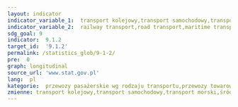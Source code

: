 ```yaml
---
layout: indicator
indicator_variable_1:  transport kolejowy,transport samochodowy,transport morski,śródlądowy transport wodny,transport lotniczy,transport kolejowy_,transport samochodowy_,transport rurociągowy_,transport morski_,śródlądowy transport wodny_,transport lotniczy_
indicator_variable_2:  railway transport,road transport,maritime transport fleet,transport by inland waterway fleet,air transport,railway transport_,road transport_,pipeline transport_,maritime transport fleet_,transport by inland waterway fleet_,air transport_
sdg_goal: 9
indicator:  9.1.2
target_id:  '9.1.2'
permalink: /statistics_glob/9-1-2/
pre:  0
graph: longitudinal
source_url: 'www.stat.gov.pl'
lang:  pl
kategorie:  przewozy pasażerskie wg rodzaju transportu,przewozy towarowe wg rodzaju transportu
zmienne: transport kolejowy,transport samochodowy,transport morski,śródlądowy transport wodny,transport lotniczy;transport kolejowy,transport samochodowy,transport rurociągowy,transport morski,śródlądowy transport wodny,transport lotniczy
---
```


